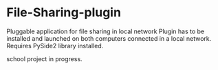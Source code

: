 # File-Sharing-plugin
Pluggable  application  for file sharing in local network
Plugin has to be installed and launched on both computers connected in a local network. 
Requires PySide2 library installed.

school project in progress.
